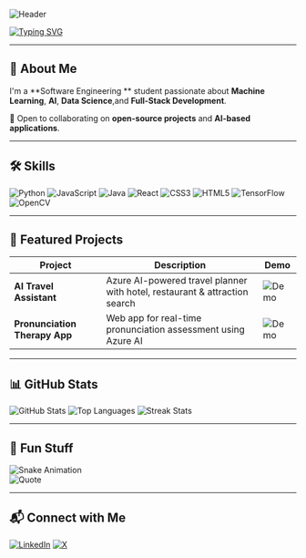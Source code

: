 <!-- Header -->
![Header]([https://your-custom-banner-link.com](https://github.com/Indalu616/Indalu616/blob/main/github_header.png))

<!-- Animated Typing Intro -->
[![Typing SVG](https://readme-typing-svg.herokuapp.com?color=00F7FF&center=true&vCenter=true&lines=Hi+👋,+I'm+Robera+Abera;AI+%26+ML+Explorer;Full+Stack+Developer;Lifelong+Learner)](https://git.io/typing-svg)

---

## 🚀 About Me
I'm a **Software Engineering ** student passionate about **Machine Learning**, **AI**, **Data Science**,and **Full-Stack Development**.  

🤝 Open to collaborating on **open-source projects** and **AI-based applications**.

---

## 🛠 Skills
![Python](https://img.shields.io/badge/Python-3776AB?style=for-the-badge&logo=python&logoColor=white)
![JavaScript](https://img.shields.io/badge/JavaScript-F7DF1E?style=for-the-badge&logo=javascript&logoColor=black)
![Java](https://img.shields.io/badge/Java-007396?style=for-the-badge&logo=java&logoColor=white)
![React](https://img.shields.io/badge/React-61DAFB?style=for-the-badge&logo=react&logoColor=black)
![CSS3](https://img.shields.io/badge/CSS3-1572B6?style=for-the-badge&logo=css3&logoColor=white)
![HTML5](https://img.shields.io/badge/HTML5-E34F26?style=for-the-badge&logo=html5&logoColor=white)
![TensorFlow](https://img.shields.io/badge/TensorFlow-FF6F00?style=for-the-badge&logo=tensorflow&logoColor=white)
![OpenCV](https://img.shields.io/badge/OpenCV-5C3EE8?style=for-the-badge&logo=opencv&logoColor=white)

---

## 📌 Featured Projects
| Project | Description | Demo |
|---------|-------------|------|
| **AI Travel Assistant** | Azure AI-powered travel planner with hotel, restaurant & attraction search | ![Demo](https://media.giphy.com/media/26AHONQ79FdWZhAI0/giphy.gif) |
| **Pronunciation Therapy App** | Web app for real-time pronunciation assessment using Azure AI | ![Demo](https://media.giphy.com/media/l0HlKQxXpt1XhD0Kk/giphy.gif) |

---

## 📊 GitHub Stats
![GitHub Stats](https://github-readme-stats.vercel.app/api?username=roba-6734&show_icons=true&theme=tokyonight)
![Top Languages](https://github-readme-stats.vercel.app/api/top-langs/?username=roba-6734&layout=compact&theme=tokyonight)
![Streak Stats](https://github-readme-streak-stats.herokuapp.com/?user=roba-6734&theme=tokyonight)

---

## 🎯 Fun Stuff
![Snake Animation](https://github.com/roba-6734/roba-6734/blob/output/github-contribution-grid-snake.svg)  
![Quote](https://quotes-github-readme.vercel.app/api?type=horizontal&theme=tokyonight)

---

## 📬 Connect with Me
[![LinkedIn](https://img.shields.io/badge/LinkedIn-0077B5?style=for-the-badge&logo=linkedin&logoColor=white)](https://linkedin.com/in/robera-abera)
[![X](https://img.shields.io/badge/Twitter-000000?style=for-the-badge&logo=x&logoColor=white)](https://x.com/Robah3321)
